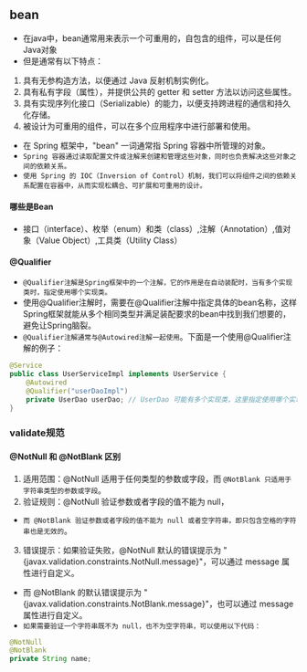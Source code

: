 ## bean
* 在java中，bean通常用来表示一个可重用的，自包含的组件，可以是任何Java对象
* 但是通常有以下特点：
1.  具有无参构造方法，以便通过 Java 反射机制实例化。
2.  具有私有字段（属性），并提供公共的 getter 和 setter 方法以访问这些属性。
3.  具有实现序列化接口（Serializable）的能力，以便支持跨进程的通信和持久化存储。
4.  被设计为可重用的组件，可以在多个应用程序中进行部署和使用。
* 在 Spring 框架中，"bean" 一词通常指 Spring 容器中所管理的对象。
* `Spring 容器通过读取配置文件或注解来创建和管理这些对象，同时也负责解决这些对象之间的依赖关系。`
* `使用 Spring 的 IOC（Inversion of Control）机制，我们可以将组件之间的依赖关系配置在容器中，从而实现松耦合、可扩展和可重用的设计。`

#### 哪些是Bean
* 接口（interface）、枚举（enum）和类（class）,注解（Annotation）,值对象（Value Object）,工具类（Utility Class）

#### @Qualifier
* `@Qualifier注解是Spring框架中的一个注解，它的作用是在自动装配时，当有多个实现类时，指定使用哪个实现类。`
* 使用@Qualifier注解时，需要在@Qualifier注解中指定具体的bean名称，这样Spring框架就能从多个相同类型并满足装配要求的bean中找到我们想要的，避免让Spring脑裂。
* `@Qualifier注解通常与@Autowired注解一起使用`。下面是一个使用@Qualifier注解的例子：
```java
@Service
public class UserServiceImpl implements UserService {
    @Autowired
    @Qualifier("userDaoImpl")
    private UserDao userDao; // UserDao 可能有多个实现类，这里指定使用哪个实现类
}
```

### validate规范

#### @NotNull 和 @NotBlank 区别
1. 适用范围：@NotNull 适用于任何类型的参数或字段，而 `@NotBlank 只适用于字符串类型的参数或字段`。
2. 验证规则：@NotNull 验证参数或者字段的值不能为 null，
* `而 @NotBlank 验证参数或者字段的值不能为 null 或者空字符串，即只包含空格的字符串也是无效的`。
3. 错误提示：如果验证失败，@NotNull 默认的错误提示为 "{javax.validation.constraints.NotNull.message}"，可以通过 message 属性进行自定义。
* 而 @NotBlank 的默认错误提示为 "{javax.validation.constraints.NotBlank.message}"，也可以通过 message 属性进行自定义。
* `如果需要验证一个字符串既不为 null，也不为空字符串，可以使用以下代码：`
```java
@NotNull
@NotBlank
private String name;
```





